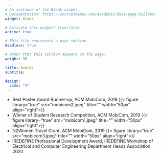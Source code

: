 ```yaml
---
# An instance of the Blank widget.
# Documentation: https://sourcethemes.com/academic/docs/page-builder/
widget: blank

# Activate this widget? true/false
active: true

# This file represents a page section.
headless: true

# Order that this section appears on the page.
weight: 90

title: Awards
subtitle:

design:
  view: "4"
---
```

* Best Poster Award Runner-up, ACM MobiCom, 2019  {{< figure library="true" src="mobicom2.jpeg" title=""  width="50px" align="right">}}
* Winner of Student Research Competition, ACM MobiCom, 2019  {{< figure library="true" src="mobicom1.jpeg" title=""  width="50px" align="right">}}
* N2Women Travel Grant, ACM MobiCom, 2019  {{< figure library="true" src="mobicom3.jpeg" title=""  width="50px" align="right">}}
* iREDEFINE Professional Development Award, iREDEFINE Workshop of Electrical and Computer Engineering Department Heads Association, 2020









